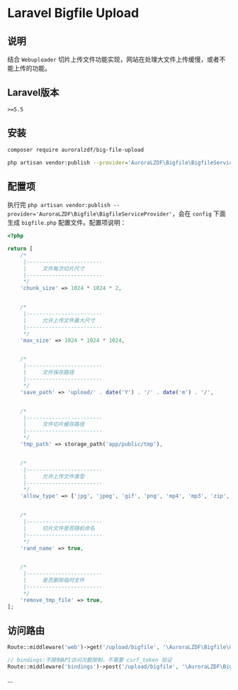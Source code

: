 # Laravel Bigfile Upload

## 说明
结合 `Webuploader` 切片上传文件功能实现，网站在处理大文件上传缓慢，或者不能上传的功能。

## Laravel版本
`>=5.5`

## 安装

```bash
composer require auroralzdf/big-file-upload
```

```bash
php artisan vendor:publish --provider='AuroraLZDF\Bigfile\BigfileServiceProvider'
```

## 配置项

执行完 `php artisan vendor:publish --provider='AuroraLZDF\Bigfile\BigfileServiceProvider'`，会在 `config` 下面生成 `bigfile.php` 配置文件。配置项说明：

```php
<?php

return [
    /*
     |------------------------
     |     文件每次切片尺寸
     |------------------------
     */
    'chunk_size' => 1024 * 1024 * 2,


    /*
     |------------------------
     |     允许上传文件最大尺寸
     |------------------------
     */
    'max_size' => 1024 * 1024 * 1024,


    /*
     |------------------------
     |     文件保存路径
     |------------------------
     */
    'save_path' => 'upload/' . date('Y') . '/' . date('m') . '/',


    /*
     |------------------------
     |     文件切片缓存路径
     |------------------------
     */
    'tmp_path' => storage_path('app/public/tmp'),


    /*
     |------------------------
     |     允许上传文件类型
     |------------------------
     */
    'allow_type' => ['jpg', 'jpeg', 'gif', 'png', 'mp4', 'mp3', 'zip', 'apk', 'pdf', 'rar'],


    /*
     |------------------------
     |     切片文件是否随机命名
     |------------------------
     */
    'rand_name' => true,


    /*
     |------------------------
     |     是否删除临时文件
     |------------------------
     */
    'remove_tmp_file' => true,
];
```

## 访问路由
```php
Route::middleware('web')->get('/upload/bigfile', '\AuroraLZDF\Bigfile\Controllers\BigfileController@loadView')->name('bigfile_view');

// bindings:不限制API访问次数限制，不需要 csrf_token 验证
Route::middleware('bindings')->post('/upload/bigfile', '\AuroraLZDF\Bigfile\Controllers\BigfileController@upload')->name('bigfile_upload');
```

...



